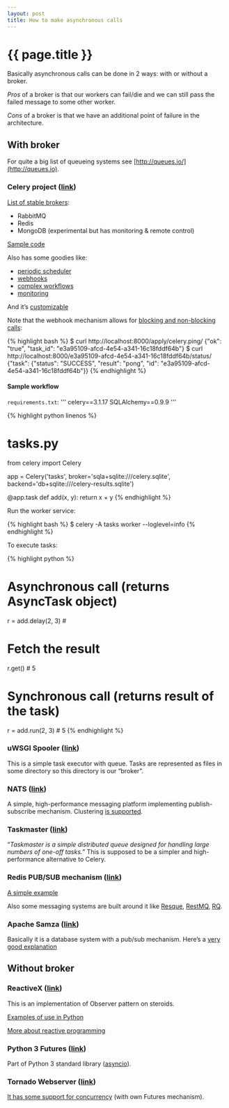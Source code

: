 ```yaml
---
layout: post
title: How to make asynchronous calls
---
```


# {{ page.title }}

Basically asynchronous calls can be done in 2 ways: with or without a broker.

_Pros_ of a broker is that our workers can fail/die and we can still pass the failed message to some other worker.

_Cons_ of a broker is that we have an additional point of failure in the architecture.

## With broker

For quite a big list of queueing systems see [http://queues.io/](http://queues.io).

### Celery project ([link](http://www.celeryproject.org))

[List of stable brokers](http://docs.celeryproject.org/en/latest/getting-started/brokers/index.html):

* RabbitMQ
* Redis
* MongoDB (experimental but has monitoring & remote control)

[Sample code](http://docs.celeryproject.org/en/latest/userguide/tasks.html#basics)

Also has some goodies like:

* [periodic scheduler](http://celery.readthedocs.org/en/latest/userguide/periodic-tasks.html)
* [webhooks](http://celery.readthedocs.org/en/latest/userguide/remote-tasks.html)
* [complex workflows](http://celery.readthedocs.org/en/latest/userguide/canvas.html)
* [monitoring](http://celery.readthedocs.org/en/latest/userguide/monitoring.html)

And it’s [customizable](http://celery.readthedocs.org/en/latest/userguide/extending.html)

Note that the webhook mechanism allows for [blocking and non-blocking calls](https://github.com/celery/celery/tree/master/examples/celery_http_gateway/):

{% highlight bash %}
$ curl http://localhost:8000/apply/celery.ping/
{"ok": "true", "task_id": "e3a95109-afcd-4e54-a341-16c18fddf64b"}
$ curl http://localhost:8000/e3a95109-afcd-4e54-a341-16c18fddf64b/status/
{"task": {"status": "SUCCESS", "result": "pong", "id": "e3a95109-afcd-4e54-a341-16c18fddf64b"}}
{% endhighlight %}

#### Sample workflow

`requirements.txt`:
'''
celery==3.1.17
SQLAlchemy==0.9.9
'''

{% highlight python linenos %}
# tasks.py

from celery import Celery

app = Celery('tasks',
             broker='sqla+sqlite:///celery.sqlite',
             backend='db+sqlite:///celery-results.sqlite')

@app.task
def add(x, y):
    return x + y
{% endhighlight %}

Run the worker service:

{% highlight bash %}
$ celery -A tasks worker --loglevel=info
{% endhighlight %}

To execute tasks:

{% highlight python %}
# Asynchronous call (returns AsyncTask object)
r = add.delay(2, 3)  # <AsyncResult xxx>
# Fetch the result
r.get()              # 5
# Synchronous call (returns result of the task)
r = add.run(2, 3)    # 5
{% endhighlight %}

### uWSGI Spooler ([link](https://uwsgi-docs.readthedocs.org/en/latest/Spooler.html))

This is a simple task executor with queue. Tasks are represented as files in some directory so this directory is our “broker”.


### NATS ([link](http://nats.io))

A simple, high-performance messaging platform implementing publish-subscribe mechanism.
Clustering [is supported](http://nats.io/docs/#gnatsd_configuration).

### Taskmaster ([link](https://github.com/dcramer/taskmaster))

“_Taskmaster is a simple distributed queue designed for handling large numbers of one-off tasks._”
This is supposed to be a simpler and high-performance alternative to Celery.

### Redis PUB/SUB mechanism ([link](http://redis.io/topics/pubsub))

[A simple example](https://gist.github.com/jobliz/2596594)

Also some messaging systems are built around it like [Resque](http://resquework.org/),
[RestMQ](http://restmq.com/), [RQ](http://python-rq.org/).

### Apache Samza ([link](http://samza.apache.org/))

Basically it is a database system with a pub/sub mechanism.
Here’s a [very good explanation](http://blog.confluent.io/2015/03/04/turning-the-database-inside-out-with-apache-samza/)


## Without broker

### ReactiveX ([link](http://reactivex.io/))

This is an implementation of Observer pattern on steroids.

[Examples of use in Python](https://github.com/ReactiveX/RxPY/tree/master/examples)

[More about reactive programming](https://gist.github.com/staltz/868e7e9bc2a7b8c1f754)

### Python 3 Futures ([link](https://docs.python.org/3/library/concurrent.futures.html))

Part of Python 3 standard library ([asyncio](https://docs.python.org/3/library/asyncio.html)).


### Tornado Webserver ([link](http://www.tornadoweb.org))

[It has some support for concurrency](http://www.tornadoweb.org/en/stable/coroutine.html) (with own Futures mechanism).

